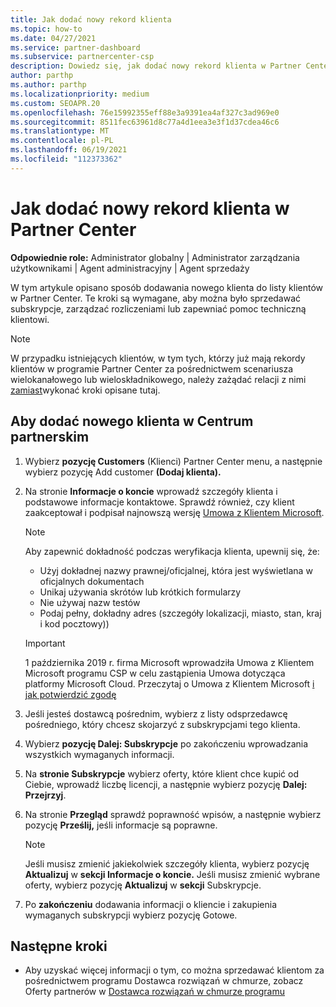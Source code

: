 ```yaml
---
title: Jak dodać nowy rekord klienta
ms.topic: how-to
ms.date: 04/27/2021
ms.service: partner-dashboard
ms.subservice: partnercenter-csp
description: Dowiedz się, jak dodać nowy rekord klienta w Partner Center. Następnie możesz sprzedawać subskrypcje klientów, zarządzać rozliczeniami lub zapewniać pomoc techniczną dla klientów.
author: parthp
ms.author: parthp
ms.localizationpriority: medium
ms.custom: SEOAPR.20
ms.openlocfilehash: 76e15992355eff88e3a9391ea4af327c3ad969e0
ms.sourcegitcommit: 8511fec63961d8c77a4d1eea3e3f1d37cdea46c6
ms.translationtype: MT
ms.contentlocale: pl-PL
ms.lasthandoff: 06/19/2021
ms.locfileid: "112373362"
---
```

# <a name="how-to-add-a-new-customer-record-in-partner-center"></a>Jak dodać nowy rekord klienta w Partner Center

**Odpowiednie role:** Administrator globalny | Administrator zarządzania użytkownikami | Agent administracyjny | Agent sprzedaży

W tym artykule opisano sposób dodawania nowego klienta do listy klientów w Partner Center. Te kroki są wymagane, aby można było sprzedawać subskrypcje, zarządzać rozliczeniami lub zapewniać pomoc techniczną klientowi.

>[!NOTE]
>W przypadku istniejących klientów, w tym tych, którzy [](multichannel.md) już mają rekordy klientów w programie Partner Center za pośrednictwem scenariusza wielokanałowego lub wieloskładnikowego, należy zażądać relacji z nimi [zamiast](request-a-relationship-with-a-customer.md)wykonać kroki opisane tutaj. [](multipartner.md)

## <a name="to-add-a-new-customer-in-partner-center"></a>Aby dodać nowego klienta w Centrum partnerskim

1. Wybierz **pozycję Customers** (Klienci) Partner Center menu, a następnie wybierz pozycję Add customer **(Dodaj klienta).**

2. Na stronie **Informacje o koncie** wprowadź szczegóły klienta i podstawowe informacje kontaktowe. Sprawdź również, czy klient zaakceptował i podpisał najnowszą wersję [Umowa z Klientem Microsoft](agreements.md).

   >[!NOTE]
   >
   >Aby zapewnić dokładność podczas weryfikacja klienta, upewnij się, że:
   >
   >- Użyj dokładnej nazwy prawnej/oficjalnej, która jest wyświetlana w oficjalnych dokumentach
   >- Unikaj używania skrótów lub krótkich formularzy
   >- Nie używaj nazw testów
   >- Podaj pełny, dokładny adres (szczegóły lokalizacji, miasto, stan, kraj i kod pocztowy))

   >[!IMPORTANT]
   > 1 października 2019 r. firma  Microsoft wprowadziła Umowa z Klientem Microsoft programu CSP w celu zastąpienia Umowa dotycząca platformy Microsoft Cloud. Przeczytaj o Umowa z Klientem Microsoft [i jak potwierdzić zgodę](confirm-customer-agreement.md)
  
3. Jeśli jesteś dostawcą pośrednim, wybierz z listy odsprzedawcę pośredniego, który chcesz skojarzyć z subskrypcjami tego klienta.

4. Wybierz **pozycję Dalej: Subskrypcje** po zakończeniu wprowadzania wszystkich wymaganych informacji.

5. Na **stronie Subskrypcje** wybierz oferty, które klient chce kupić od Ciebie, wprowadź liczbę licencji, a następnie wybierz pozycję **Dalej: Przejrzyj**.

6. Na stronie **Przegląd** sprawdź poprawność wpisów, a następnie wybierz pozycję **Prześlij,** jeśli informacje są poprawne.

   >[!NOTE]
   >Jeśli musisz zmienić jakiekolwiek szczegóły klienta, wybierz pozycję **Aktualizuj** w **sekcji Informacje o koncie.** Jeśli musisz zmienić wybrane oferty, wybierz pozycję **Aktualizuj** w **sekcji** Subskrypcje.

7. Po **zakończeniu** dodawania informacji o kliencie i zakupienia wymaganych subskrypcji wybierz pozycję Gotowe.

## <a name="next-steps"></a>Następne kroki

- Aby uzyskać więcej informacji o tym, co można sprzedawać klientom za pośrednictwem programu Dostawca rozwiązań w chmurze, zobacz Oferty partnerów w [Dostawca rozwiązań w chmurze programu](csp-offers.md)

